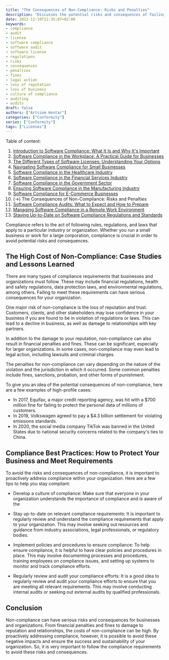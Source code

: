 ```yaml
---
title: "The Consequences of Non-Compliance: Risks and Penalties"
description: "Discusses the potential risks and consequences of failing to meet compliance requirements."
date: 2022-12-10T22:35:07+02:00
keywords:
- compliance
- audit
- license
- software compliance
- software audit
- software license
- regulations
- risks
- consequences
- penalties
- fines
- legal action
- loss of reputation
- loss of business
- culture of compliance
- auditing
- audits
draft: false
authors: ["Artsiom Hontar"]
categories: ["Conformity"]
series: ["Conformity"]
tags: ["Licenses"]
---
```


Table of content:
1. [Introduction to Software Compliance: What It Is and Why It's Important](learnings/conformity/introduction-to-software-compliance.md)
2. [Software Compliance in the Workplace: A Practical Guide for Businesses](learnings/conformity/software-compliance-practical-guide.md)
3. [The Different Types of Software Licenses: Understanding Your Options](learnings/conformity/different-types-of-software-licenses.md)
4. [Navigating Software Compliance for Small Businesses](learnings/conformity/software-compliance-for-small-business.md)
5. [Software Compliance in the Healthcare Industry](learnings/conformity/software-compliance-for-healthcare.md)
6. [Software Compliance in the Financial Services Industry](learnings/conformity/software-compliance-for-financial-services.md)
7. [Software Compliance in the Government Sector](learnings/conformity/software-compliance-for-government-sector.md)
8. [Ensuring Software Compliance in the Manufacturing Industry](learnings/conformity/software-compliance-for-manufacturing.md)
9. [Software Compliance for E-Commerce Businesses](learnings/conformity/software-compliance-for-e-commerce.md)
10. (->) The Consequences of Non-Compliance: Risks and Penalties
11. [Software Compliance Audits: What to Expect and How to Prepare](learnings/conformity/software-compliance-audits.md)
12. [Managing Software Compliance in a Remote Work Environment](learnings/conformity/software-compliance-in-remote-work.md)
13. [Staying Up-to-Date on Software Compliance Regulations and Standards](learnings/conformity/staying-up-to-date-on-software-compliance.md)


Compliance refers to the act of following rules, regulations, and laws that apply to a particular industry or organization. Whether you run a small business or work for a large corporation, compliance is crucial in order to avoid potential risks and consequences.

## The High Cost of Non-Compliance: Case Studies and Lessons Learned

There are many types of compliance requirements that businesses and organizations must follow. These may include financial regulations, health and safety regulations, data protection laws, and environmental regulations, among others. Failing to meet these requirements can have serious consequences for your organization.

One major risk of non-compliance is the loss of reputation and trust. Customers, clients, and other stakeholders may lose confidence in your business if you are found to be in violation of regulations or laws. This can lead to a decline in business, as well as damage to relationships with key partners.

In addition to the damage to your reputation, non-compliance can also result in financial penalties and fines. These can be significant, especially for larger organizations. In some cases, non-compliance may even lead to legal action, including lawsuits and criminal charges.

The penalties for non-compliance can vary depending on the nature of the violation and the jurisdiction in which it occurred. Some common penalties include fines, sanctions, probation, and other forms of punishment.

To give you an idea of the potential consequences of non-compliance, here are a few examples of high-profile cases:

- In 2017, Equifax, a major credit reporting agency, was hit with a $700 million fine for failing to protect the personal data of millions of customers.
- In 2019, Volkswagen agreed to pay a $4.3 billion settlement for violating emissions standards.
- In 2020, the social media company TikTok was banned in the United States due to national security concerns related to the company's ties to China.

## Compliance Best Practices: How to Protect Your Business and Meet Requirements

To avoid the risks and consequences of non-compliance, it is important to proactively address compliance within your organization. Here are a few tips to help you stay compliant:

- Develop a culture of compliance: Make sure that everyone in your organization understands the importance of compliance and is aware of the

- Stay up-to-date on relevant compliance requirements: It is important to regularly review and understand the compliance requirements that apply to your organization. This may involve seeking out resources and guidance from industry associations, legal professionals, or regulatory bodies.

- Implement policies and procedures to ensure compliance: To help ensure compliance, it is helpful to have clear policies and procedures in place. This may involve documenting processes and procedures, training employees on compliance issues, and setting up systems to monitor and track compliance efforts.

- Regularly review and audit your compliance efforts: It is a good idea to regularly review and audit your compliance efforts to ensure that you are meeting all relevant requirements. This may involve conducting internal audits or seeking out external audits by qualified professionals.

## Conclusion
Non-compliance can have serious risks and consequences for businesses and organizations. From financial penalties and fines to damage to reputation and relationships, the costs of non-compliance can be high. By proactively addressing compliance, however, it is possible to avoid these negative impacts and ensure the success and sustainability of your organization. So, it is very important to follow the compliance requirements to avoid these risks and consequences.